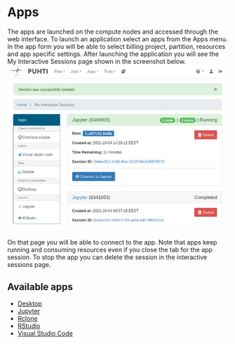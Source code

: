 # Apps

The apps are launched on the compute nodes and accessed through the web interface.
To launch an application select an apps from the Apps menu.
In the app form you will be able to select billing project, partition, resources and app specific settings.
After launching the application you will see the My Interactive Sessions page shown in the screenshot below.
![](../../img/ood-interactive-sessions.png)

On that page you will be able to connect to the app.
Note that apps keep running and consuming resources even if you close the tab for the app session.
To stop the app you can delete the session in the interactive sessions page.

## Available apps
 - [Desktop](./desktop.md)
 - [Jupyter](./jupyter.md)
 - [Rclone](./rclone.md)
 - [RStudio](./rstudio.md)
 - [Visual Studio Code](./vscode.md)
